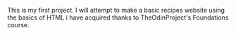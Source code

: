 This is my first project. I will attempt to make a basic recipes website using the basics of HTML i have acquired thanks to TheOdinProject's Foundations course. 